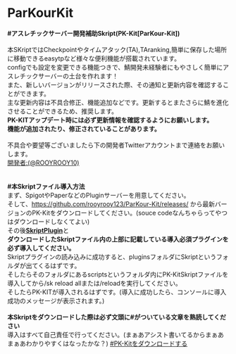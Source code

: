 # ParKourKit

**#アスレチックサーバー開発補助Skript(PK-Kit[ParKour-Kit])**<br>
<br>
本SKriptではCheckpointやタイムアタック(TA),TAranking,簡単に保存した場所に移動できるeasytpなど様々な便利機能が搭載されています。<br>
configでも設定を変更できる機能つきで、鯖開発未経験者にもやさしく簡単にアスレチックサーバーの土台を作れます！<br>
また、新しいバージョンがリリースされた際、その通知と更新内容を確認することができます。<br>
主な更新内容は不具合修正、機能追加などです。更新するとまたさらに鯖を進化させることができるため、推奨します。<br>
**PK-KITアップデート時には必ず更新情報を確認するようにお願いします。<br>
機能が追加されたり、修正されていることがあります。**<br>
<br>
不具合や要望等ございましたら下の開発者Twitterアカウントまで連絡をお願いします。<br>
[開発者:(@ROOYROOY10)](https://twitter.com/ROOYROOY10)<br>
<br>
<br>
**#本Skriptファイル導入方法**<br>
まず、SpigotやPaperなどのPluginサーバーを用意してください。<br>
そして、https://github.com/rooyrooy123/ParKour-Kit/releases/ から最新バージョンのPK-Kitをダウンロードしてください。(souce codeなんちゃらってやつはダウンロードしなくてよい)<br>
その後[**SkriptPlugin**](https://github.com/SkriptLang/Skript/releases)と<br>
**ダウンロードしたSkriptファイル内の上部に記載している導入必須プラグインを必ず導入してください。**<br>
Skriptプラグインの読み込みに成功すると、pluginsフォルダにSkriptというフォルダが出てくるはずです。<br>
そしたらそのフォルダにあるscriptsというフォルダ内にPK-KitSkriptファイルを導入してから/sk reload allまたは/reloadを実行してください。<br>
そしたらPK-KITが導入されるはずです。(導入に成功したら、コンソールに導入成功のメッセージが表示されます。)<br>
<br>
**本Skriptをダウンロードした際は必ず文頭に#がついている文章を熟読してください**<br>
導入はすべて自己責任で行ってください。(まぁあアシスト書いてるからまぁあまぁあわかりやすくはなったかな？)
[#PK-Kitをダウンロードする](https://github.com/rooyrooy123/ParKour-Kit/releases/)<br>
